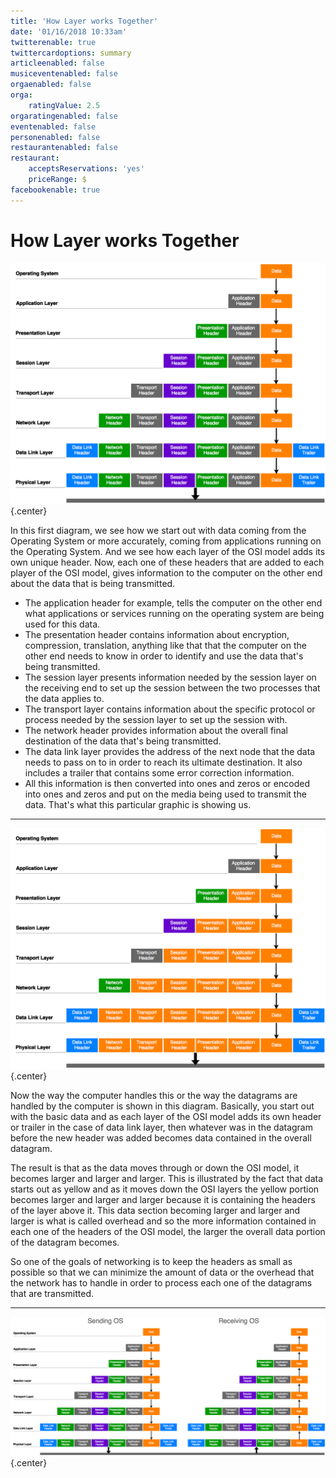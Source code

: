 ```yaml
---
title: 'How Layer works Together'
date: '01/16/2018 10:33am'
twitterenable: true
twittercardoptions: summary
articleenabled: false
musiceventenabled: false
orgaenabled: false
orga:
    ratingValue: 2.5
orgaratingenabled: false
eventenabled: false
personenabled: false
restaurantenabled: false
restaurant:
    acceptsReservations: 'yes'
    priceRange: $
facebookenable: true
---
```


# <a href="/network/foundations-of-networking-networking-basics/3-osi-model" class="nav-button transform"><span></span></a>How Layer works Together

![](howitworks.png?lightbox=1400,1100&resize=500,800)   {.center}

In this first diagram, we see how we start out with data coming from the Operating System or more accurately, coming from applications running on the Operating System. And we see how each layer of the OSI model adds its own unique header. Now, each one of these headers that are added to each player of the OSI model, gives information to the computer on the other end about the data that is being transmitted.

* The application header for example, tells the computer on the other end what applications or services running on the operating system are being used for this data. 
* The presentation header contains information about encryption, compression, translation, anything like that that the computer on the other end needs to know in order to identify and use the data that's being transmitted. 
* The session layer presents information needed by the session layer on the receiving end to set up the session between the two processes that the data applies to.
* The transport layer contains information about the specific protocol or process needed by the session layer to set up the session with. 
* The network header provides information about the overall final destination of the data that's being transmitted. 
* The data link layer provides the address of the next node that the data needs to pass on to in order to reach its ultimate destination. It also includes a trailer that contains some error correction information.
* All this information is then converted into ones and zeros or encoded into ones and zeros and put on the media being used to transmit the data. That's what this particular graphic is showing us.

---
![](howitworks2.png?lightbox=1400,1100&resize=500,800)   {.center}

Now the way the computer handles this or the way the datagrams are handled by the computer is shown in this diagram. Basically, you start out with the basic data and as each layer of the OSI model adds its own header or trailer in the case of data link layer, then whatever was in the datagram before the new header was added becomes data contained in the overall datagram.

The result is that as the data moves through or down the OSI model, it becomes larger and larger and larger. This is illustrated by the fact that data starts out as yellow and as it moves down the OSI layers the yellow portion becomes larger and larger and larger because it is containing the headers of the layer above it. This data section becoming larger and larger and larger is what is called overhead and so the more information contained in each one of the headers of the OSI model, the larger the overall data portion of the datagram becomes.

So one of the goals of networking is to keep the headers as small as possible so that we can minimize the amount of data or the overhead that the network has to handle in order to process each one of the datagrams that are transmitted.

---
![](howitworks3.png?lightbox=2000,1100&resize=500,800)   {.center}